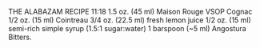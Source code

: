 


THE ALABAZAM RECIPE 11:18
1.5 oz. (45 ml) Maison Rouge VSOP Cognac
1/2 oz. (15 ml) Cointreau
3/4 oz. (22.5 ml) fresh lemon juice
1/2 oz. (15 ml) semi-rich simple syrup (1.5:1 sugar:water)
1 barspoon (~5 ml) Angostura Bitters. 